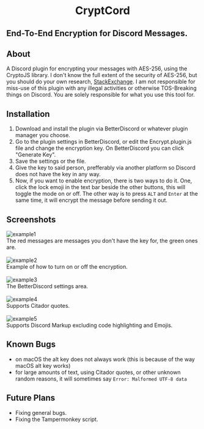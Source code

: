 # <center>CryptCord</center>
<h2>End-To-End Encryption for Discord Messages.</h2>

## About
A Discord plugin for encrypting your messages with AES-256, using the CryptoJS library. I don't know the full extent of the security of AES-256, but you should do your own research, <a href="https://crypto.stackexchange.com/questions/2251/how-secure-is-aes-256">StackExchange</a>. I am not responsible for miss-use of this plugin with any illegal activities or otherwise TOS-Breaking things on Discord. You are solely responsible for what you use this tool for.

## Installation
1. Download and install the plugin via BetterDiscord or whatever plugin manager you choose.
2. Go to the plugin settings in BetterDiscord, or edit the Encrypt.plugin.js file and change the encryption key. On BetterDiscord you can click "Generate Key".
3. Save the settings or the file.
4. Give the key to said person, prefferably via another platform so Discord does not have the key in any way.
5. Now, if you want to enable encryption, there is two ways to do it. One, click the lock emoji in the text bar beside the other buttons, this will toggle the mode on or off. The other way is to press `ALT` and `Enter` at the same time, it will encrypt the message before sending it out.

## Screenshots
![example1](https://i.imgur.com/mN1SpgC.png)<br>
The red messages are messages you don't have the key for, the green ones are.
<br><br>
![example2](https://i.imgur.com/qA22Y2S.gif)<br>
Example of how to turn on or off the encryption.
<br><br>
![example3](https://i.imgur.com/4GCFLSr.png)<br>
The BetterDiscord settings area.
<br><br>
![example4](https://i.imgur.com/tc6qHx1.png)<br>
Supports Citador quotes.
<br><br>
![example5](https://i.imgur.com/24wZ3Ke.png)<br>
Supports Discord Markup excluding code highlighting and Emojis.

## Known Bugs
* on macOS the alt key does not always work (this is because of the way macOS alt key works)
* for large amounts of text, using Citador quotes, or other unknown random reasons, it will sometimes say `Error: Malformed UTF-8 data`

## Future Plans
* Fixing general bugs.
* Fixing the Tampermonkey script.
